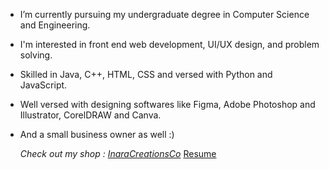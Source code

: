 * I’m currently pursuing my undergraduate degree in Computer Science and Engineering. 
* I'm interested in front end web development, UI/UX design, and problem solving. 
* Skilled in Java, C++, HTML, CSS and versed with Python and JavaScript.
* Well versed with designing softwares like Figma, Adobe Photoshop and Illustrator, CorelDRAW and Canva.

* And a small business owner as well :) 

  *Check out my shop : [InaraCreationsCo](www.inaracreationsco.com)*
  [Resume](https://purvigujar.github.io/purvigujar/Purvi_Gujar.pdf)
